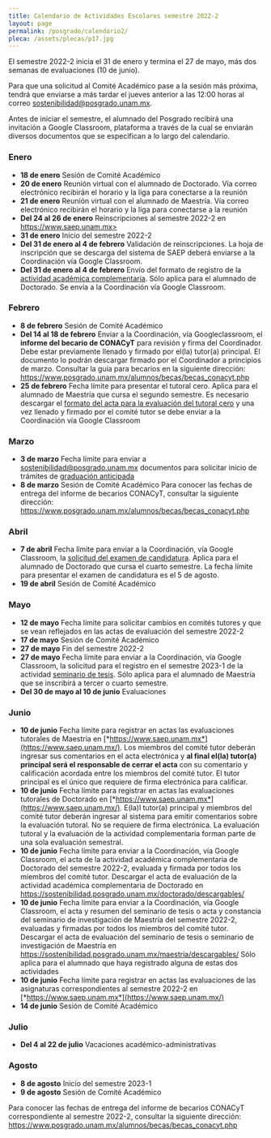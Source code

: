 ```yaml
---
title: Calendario de Actividades Escolares semestre 2022-2
layout: page
permalink: /posgrado/calendario2/
pleca: /assets/plecas/p17.jpg
---
```


El semestre 2022-2 inicia el 31 de enero y termina el 27 de mayo, más dos semanas de evaluaciones (10 de junio).

Para que una solicitud al Comité Académico pase a la sesión más próxima, tendrá que enviarse a más tardar el jueves anterior a las 12:00 horas al correo sostenibilidad@posgrado.unam.mx. 

Antes de iniciar el semestre, el alumnado del Posgrado recibirá una invitación a Google Classroom, plataforma a través de la cual se enviarán diversos documentos que se especifican a lo largo del calendario.

### Enero

- **18 de enero** Sesión de Comité Académico
- **20 de enero** Reunión virtual con el alumnado de Doctorado. Vía correo electrónico recibirán el horario y la liga para conectarse a la reunión
- **21 de enero** Reunión virtual con el alumnado de Maestría. Vía correo electrónico recibirán el horario y la liga para conectarse a la reunión
- **Del 24 al 26 de enero** Reinscripciones al semestre 2022-2 en https://www.saep.unam.mx>
- **31 de enero** Inicio del semestre 2022-2
- **Del 31 de enero al 4 de febrero** Validación de reinscripciones.  La hoja de inscripción que se descarga del sistema de SAEP deberá enviarse a la Coordinación vía Google Classroom.
- **Del 31 de enero al 4 de febrero** Envío del formato de registro de la [actividad académica complementaria](/doctorado/actividades). Sólo aplica para el alumnado de Doctorado. Se envía a la Coordinación vía Google Classroom.

### Febrero

- **8 de febrero** Sesión de Comité Académico
- **Del 14 al 18 de febrero** Enviar a la Coordinación, vía Googleclassroom, el **informe del becario de CONACyT** para revisión y firma del Coordinador. Debe estar previamente llenado y firmado por el(la) tutor(a) principal. El documento lo podrán descargar firmado por el Coordinador a principios de marzo. Consultar la guía para becarios en la siguiente dirección: https://www.posgrado.unam.mx/alumnos/becas/becas_conacyt.php
- **25 de febrero** Fecha límite para presentar el tutoral cero. Aplica para el alumnado de Maestría que cursa el segundo semestre. Es necesario descargar el [formato del acta para la evaluación del tutoral cero](/assets/formatos/maestria/tutoral_0.pdf)  y una vez llenado y firmado por el comité tutor se debe enviar a la Coordinación vía Google Classroom

### Marzo 

- **3 de marzo** Fecha límite para enviar a sostenibilidad@posgrado.unam.mx documentos para solicitar inicio de trámites de [graduación anticipada](/maestria/graduacion-anticipada)
- **8 de marzo** Sesión de Comité Académico
Para conocer las fechas de entrega del informe de becarios CONACyT, consultar la siguiente dirección: <https://www.posgrado.unam.mx/alumnos/becas/becas_conacyt.php>

### Abril

- **7 de abril** Fecha límite para enviar a la Coordinación, vía Google Classroom, la [solicitud del examen de candidatura](/doctorado/candidatura). Aplica para el alumnado de Doctorado que cursa el cuarto semestre. La fecha límite para presentar el examen de candidatura es el 5 de agosto.
- **19 de abril** Sesión de Comité Académico

### Mayo

- **12 de mayo** Fecha límite para solicitar cambios en comités tutores y que se vean reflejados en las actas de evaluación del semestre 2022-2
- **17 de mayo** Sesión de Comité Académico
- **27 de mayo** Fin del semestre 2022-2
- **27 de mayo** Fecha límite para enviar a la Coordinación, vía Google Classroom, la solicitud para el registro en el semestre 2023-1 de la actividad [seminario de tesis](/maestria/seminario_tesis). Sólo aplica para el alumnado de Maestría que se inscribirá a tercer o cuarto semestre.
- **Del 30 de mayo al 10 de junio** Evaluaciones

### Junio

- **10 de junio** Fecha límite para registrar en actas las evaluaciones tutorales de Maestría en [*https://www.saep.unam.mx*](https://www.saep.unam.mx/). Los miembros del comité tutor deberán ingresar sus comentarios en el acta electrónica y **al final el(la) tutor(a) principal será el responsable de cerrar el acta** con su comentario y calificación acordada entre los miembros del comité tutor. El tutor principal es el único que requiere de firma electrónica para calificar.
- **10 de junio** Fecha límite para registrar en actas las evaluaciones tutorales de Doctorado en [*https://www.saep.unam.mx*](https://www.saep.unam.mx/). E(la)l tutor(a) principal y miembros del comité tutor deberán ingresar al sistema para emitir comentarios sobre la evaluación tutoral. No se requiere de firma electrónica. La evaluación tutoral y la evaluación de la actividad complementaria forman parte de una sola evaluación semestral.
- **10 de junio** Fecha límite para enviar a la Coordinación, vía Google Classroom, el acta de la actividad académica complementaria de Doctorado del semestre 2022-2, evaluada y firmada por todos los miembros del comité tutor. Descargar el acta de evaluación de la actividad académica complementaria de Doctorado en <https://sostenibilidad.posgrado.unam.mx/doctorado/descargables/>
- **10 de junio** Fecha límite para enviar a la Coordinación, vía Google Classroom, el acta y resumen del seminario de tesis o acta y constancia del seminario de investigación de Maestría del semestre 2022-2, evaluadas y firmadas por todos los miembros del comité tutor. Descargar el acta de evaluación del seminario de tesis o seminario de investigación de Maestría en <https://sostenibilidad.posgrado.unam.mx/maestria/descargables/> Sólo aplica para el alumnado que haya registrado alguna de estas dos actividades
- **10 de junio** Fecha límite para registrar en actas las evaluaciones de las asignaturas correspondientes al semestre 2022-2 en [*https://www.saep.unam.mx*](https://www.saep.unam.mx/)
- **14 de junio** Sesión de Comité Académico

### Julio

- **Del 4 al 22 de julio** Vacaciones académico-administrativas

### Agosto

- **8 de agosto** Inicio del semestre 2023-1
- **9 de agosto** Sesión de Comité Académico

Para conocer las fechas de entrega del informe de becarios CONACyT correspondiente al semestre 2022-2, consultar la siguiente dirección: <https://www.posgrado.unam.mx/alumnos/becas/becas_conacyt.php>




